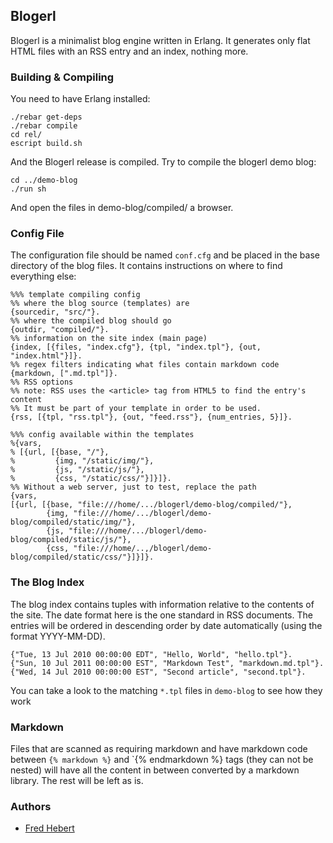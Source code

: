 ## Blogerl ##

Blogerl is a minimalist blog engine written in Erlang. It generates only flat HTML files with an RSS entry and an index, nothing more.

### Building & Compiling ###

You need to have Erlang installed:

	./rebar get-deps
	./rebar compile
	cd rel/
	escript build.sh

And the Blogerl release is compiled. Try to compile the blogerl demo blog:

	cd ../demo-blog
	./run sh

And open the files in demo-blog/compiled/ a browser.

### Config File ###

The configuration file should be named `conf.cfg` and be placed in the base directory of the blog files. It contains instructions on where to find everything else:

	%%% template compiling config
	%% where the blog source (templates) are
	{sourcedir, "src/"}.
	%% where the compiled blog should go
	{outdir, "compiled/"}. 
	%% information on the site index (main page)
	{index, [{files, "index.cfg"}, {tpl, "index.tpl"}, {out, "index.html"}]}.
	%% regex filters indicating what files contain markdown code
	{markdown, [".md.tpl"]}.
	%% RSS options
	%% note: RSS uses the <article> tag from HTML5 to find the entry's content
	%% It must be part of your template in order to be used.
	{rss, [{tpl, "rss.tpl"}, {out, "feed.rss"}, {num_entries, 5}]}.
	
	%%% config available within the templates
	%{vars,
	% [{url, [{base, "/"},
	%         {img, "/static/img/"},
	%         {js, "/static/js/"},
	%         {css, "/static/css/"}]}]}.
	%% Without a web server, just to test, replace the path
	{vars,
	[{url, [{base, "file:///home/.../blogerl/demo-blog/compiled/"},
			{img, "file:///home/.../blogerl/demo-blog/compiled/static/img/"},
			{js, "file:///home/.../blogerl/demo-blog/compiled/static/js/"},
			{css, "file:///home/..,/blogerl/demo-blog/compiled/static/css/"}]}]}.


### The Blog Index ###

The blog index contains tuples with information relative to the contents of the site. The date format here is the one standard in RSS documents. The entries will be ordered in descending order by date automatically (using the format YYYY-MM-DD).

	{"Tue, 13 Jul 2010 00:00:00 EDT", "Hello, World", "hello.tpl"}.
	{"Sun, 10 Jul 2011 00:00:00 EST", "Markdown Test", "markdown.md.tpl"}.
	{"Wed, 14 Jul 2010 00:00:00 EST", "Second article", "second.tpl"}.

You can take a look to the matching `*.tpl` files in `demo-blog` to see how they work

### Markdown ###

Files that are scanned as requiring markdown and have markdown code between `{% markdown %}` and `{% endmarkdown %} tags (they can not be nested) will have all the content in between converted by a markdown library. The rest will be left as is.

### Authors ###

- [Fred Hebert](http://ferd.ca)
